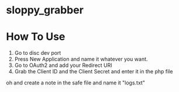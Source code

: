 # sloppy_grabber
# How To Use
  1.  Go to disc dev port 
  2.  Press New Application and name it whatever you want.
  3.  Go to OAuth2 and add your Redirect URI
  4.  Grab the Client ID and the Client Secret and enter it in the php file


oh and create a note in the safe file and name it "logs.txt"

